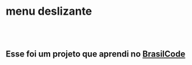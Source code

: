 <h1>menu deslizante</h1>
<br>
<br>
<h2>Esse foi um projeto que aprendi no <a href="https://www.brasilcode.com.br/como-criar-menu-deslizante-com-css3-e-html5/">BrasilCode</a></h2>
